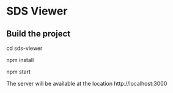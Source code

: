# SDS Viewer


## Build the project

cd sds-viewer

npm install

npm start

The server will be available at the location http://localhost:3000
